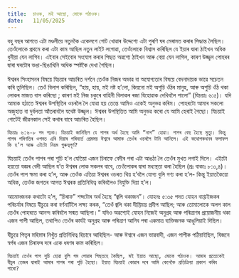 ```yaml
---
title:  চাওক, মই আছো, মোকে পঠাওক।
date:   11/05/2025
---
```


বহু বছৰ আগতে এটা মণ্ডলীয়ে নতুনকৈ একেলগে গোট খোৱাৰ উদ্দেশ্যে এটা পুৰণি ঘৰ মেৰামত কৰাৰ সিদ্ধান্ত লৈছিল। তেওঁলোকে প্রথমে কৰা এটা কাম আছিল নতুন লাইট লগোৱা, তেওঁলোকে বিশ্বাস কৰিছিল যে ইয়াৰ দ্বাৰা ঠাইখন অধিক ধুনীয়া যেন লাগিব। এইবাৰ সেইবোৰ সংযোগ কৰাৰ পিছত অৱশ্যে ঠাইখন আৰু বেয়া যেন লাগিল, কাৰণ উজ্জ্বল পোহৰৰ দ্বাৰা ঘৰটোৰ ভঙা-ছিঙাখিনি অধিক স্পষ্টকৈ দেখা গৈছিল।

ঈশ্বৰৰ সিংহাসনৰ বিষয়ে যিচয়াৰ আচৰিত দৰ্শনে তেওঁক নিজৰ অভাৱ বা অযোগ্যতাৰ বিষয়ে বেদনাদায়ক ভাৱে সচেতন কৰি তুলিছিল। তেওঁ বিলাপ কৰিছিল, “হায়, হায়, মই নষ্ট হ’লো, কিয়নো মই অশুচি ওঁঠৰ মানুহ, আৰু অশুচি ওঁঠ থকা লোকৰ মাজত বাস কৰিছো ; কাৰণ মই নিজ চকুৰে বাহিনী বিলাকৰ ৰজা যিহোৱাক দেখিবলৈ পালো” (যিচয়াঃ ৬:৫)। যদি আমাক হঠাতে ঈশ্বৰৰ উপস্থিতিৰ ওচৰলৈ লৈ যোৱা হয় তেন্তে আমিও একেই অনুভৱ কৰিম। পোহৰটো আমাৰ সকলো অজুহাত বা দুৰ্বলতা আঁতৰাবলৈ যথেষ্ট উজ্জ্বল। ঈশ্বৰৰ উপস্থিতিত আমি অনুভৱ কৰো যে আমি হেৰাই গৈছো। যিচয়াই গোটেই জীৱনকাল সেই কথাৰ বাবে আচৰিত হৈছিল।

`যিচয়াঃ ৬:৬-৮ পদ পঢ়ক। যিচয়াই জানিছিল যে পাপৰ অৰ্থ হৈছে আমি “নাশ” হোৱা। পাপৰ বেছ হৈছে মৃত্যু। কিন্তু পাপৰ পৰিণতিৰ ওপৰত এৰি দিয়াৰ পৰিবৰ্তে প্রেমময় ঈশ্বৰে আমাক তেওঁৰ ওচৰলৈ টানি আনিলে। এই কথোপকথনৰ ফলাফল কি হ’ল আৰু এইটো নিয়ম গুৰুত্বপূর্ণ?`

যিচয়াই তেওঁৰ পাপৰ পৰা শুচি হ’ল যেতিয়া এজন চিৰাফে বেদীৰ পৰা এটা আঙঠা লৈ তেওঁৰ মুখত লগাই দিলে। এইটো হয়তো যজ্ঞৰ বেদী আছিল য’ত ঈশ্বৰৰ লোক সকলৰ বাবে, তেওঁলোকৰ দ্বাৰা মধ্যস্থতা কৰা হৈছিল (প্ৰঃ বাক্যঃ ৮:৩,৪)। তেওঁৰ পাপ ক্ষমা কৰা হ’ল, আৰু তেওঁক এতিয়া ঈশ্বৰৰ ওচৰত থিয় হ’বলৈ যোগ্য বুলি গণ্য কৰা হ’ল- কিন্তু ইয়াতকৈয়ো অধিক, তেওঁক জগতৰ আগত ঈশ্বৰক প্ৰতিনিধিত্ব কৰিবলৈও নিযুক্তি দিয়া হ’ল।

আমোদজনক কথাটো হ’ল, “চিৰাফ” শব্দটোৰ অৰ্থ হৈছে “জ্বলি থকাজন”। যোহনঃ ৫:৩৫ পদত যোহন বাপ্তাইজকৰ পৰিচৰ্যাৰ বিষয়ে যীচুৱে কৰা বৰ্ণনাটিলৈ লক্ষ্য কৰক, “তেওঁ জ্বলি থকা দীপ্তিমন্ত প্রদীপ আছিল; আৰু তোমালোকে অলপ কাল তেওঁৰ পোহৰতে আনন্দ কৰিবলৈ সন্মত আছিলা।” যদিও অৱশ্যেই যোহন নিজেই অনুগ্ৰহ আৰু পৰিত্ৰাণৰ প্ৰয়োজনীয় থকা এজন পাপী আছিল, তথাপিও তেওঁৰ কাৰ্যই অনুগ্ৰহ আৰু পৰিত্ৰাণ আনিব পৰা একমাত্ৰ ব্যক্তিজনক আঙুলিয়াই দিছিল।

যীচুৱে পিতৃৰ মহিমাৰ নিখুঁত প্রতিনিধিত্ব হিচাবে আহিছিল- আৰু ঈশ্বৰে এজন ভাৱবাদী, এজন পাপীক পঠিয়াইছিল, যিজনে স্বৰ্গৰ এজন চিৰাফৰ দৰে একে ধৰণৰ কাম কৰিছিল।

`যিচয়াই তেওঁৰ পাপ শুচি হোৱা বুলি গম পোৱাৰ পিছতহে কৈছিল, মই ইয়াত আছো, মোকে পঠাওক। আমাৰ প্ৰত্যেকেই যীচুৰ তেজৰ দ্বাৰাই আমাৰ পাপৰ পৰা শুচি হৈছো। ইয়াত যিচয়াই কোৱাৰ দৰে আমি কেনেকৈ প্রতিক্রিয়া প্ৰকাশ কৰিব পাৰো?`
